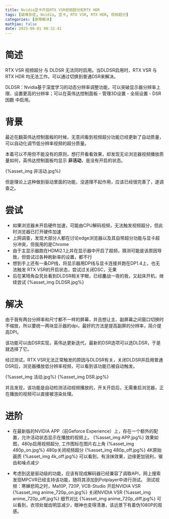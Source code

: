 ```yaml
---
title: Nvidia显卡开启RTX VSR视频超分和RTX HDR
tags: [疑难杂症, Nvidia, 显卡, RTX VSR, RTX HDR, 视频超分]
categories: [故障解决]
mathjax: false
date: 2025-06-01 00:32:41
---
```


# 简述
RTX VSR 视频超分 与 DLDSR 无法同时启用。当DLDSR启用时，RTX VSR 与 RTX HDR 均无法工作。可以通过切换到普通DSR来解决。

DLDSR：Nvidia基于深度学习的动态分辨率调整功能，可以突破显示器分辨率上限、设置更高的分辨率；可以在英伟达控制面板 - 管理3D设置 - 全局设置 - DSR因数 中启用。

# 背景
最近在翻英伟达控制面板的时候，无意间看到视频超分功能已经更新了自动质量，可以自动化调节低分辨率视频的超分质量。

本着可以不用但不能没有的原则，想打开看看效果，却发现无论浏览器视频播放质量如何，英伟达控制面板均显示 **非活动**，是没有开启的状态。

{%asset_img 非活动.jpg%}
<!-- more -->
但是理论上这种做到驱动里面的功能，没道理不起作用，应该已经很完善了，遂调查之。

# 尝试
- 如果浏览器未开启硬件加速，可能由CPU解码视频，无法触发视频超分，但此时浏览器已打开硬件加速
- 上网调查，发现大部分人都在讨论edge浏览器以及其自带超分功能与显卡超分冲突，但我用的是Chrome
- 由于主显示器跑在HDMI2.1上并在显示器中开启了超频，猜测可能是该原因导致，但尝试过各种刷新率的设置，都不行
- 想到手上还有一条DP线，将显示器用DP线与显卡连接并跑在DP1.4上，也无法触发 RTX VSR的开启状态，尝试过关闭DSC，无果
- 后在某犄角旮旯处看到DLDSR相关字眼，已经鏖战一夜的我，又起床开机，继续尝试
{%asset_img DLDSR.jpg%}

# 解决
由于我有两台分辨率和尺寸都不一样的屏幕，并且想让主、副屏幕之间窗口切换时不缩放，所以要统一两块显示器的dpi，最好的方法是提高副屏的分辨率，简介提高DPI。

该功能可以由DSR实现，英伟达更新迭代，最新的DSR选项可以选DLDSR，于是就选择了它。

经过测试，RTX VSR无法正常触发的原因与DLDSR有关，关闭DLDSR并启用普通DSR后，浏览器播放低分辨率视频，可以看到该功能已被自动触发。

{%asset_img 活动.jpg%}
{%asset_img DSR.jpg%}

并且发现，该功能是自动检测活动视频播放的，开关开启后，无需重启浏览器，正在播放的视频可以直接被渲染处理。

# 进阶
* 在最新版的NVIDIA APP（前Geforce Experience）上，存在一个额外的配置，允许活动状态显示在播放的视频上。
{%asset_img APP.jpg%}
效果如图，480p启用视频超分, 工作图标在图片右上角
{%asset_img 480p_on.jpg%}
480p关闭视频超分
{%asset_img 480p_off.jpg%}
4K原始画质
{%asset_img 4k_off.jpg%}
可以看到，有涂抹效果，边缘更加锐利，锯齿和噪点减少

* 考虑到这是驱动级的功能，应该有现成解码器已经兼容了调取API，网上搜索发现MPCVR已经支持该功能，随将其添加到Potplayer中进行测试。
测试视频：寒蝉悲鸣之时，Ma10P, 720P, VCB-Studio
开启NVIDIA VSR
{%asset_img anime_720p_on.jpg%}
关闭NVIDIA VSR
{%asset_img anime_720p_off.jpg%}
细节对比
{%asset_img anime_720p_diff.jpg%}
可以看到，衣领处锯齿明显减少，眼神也变得清澈，该远景下有着伪1080P的观感。
